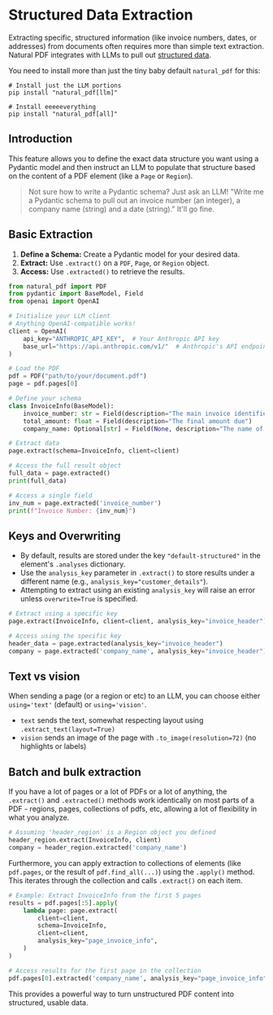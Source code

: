 # Structured Data Extraction

Extracting specific, structured information (like invoice numbers, dates, or addresses) from documents often requires more than simple text extraction. Natural PDF integrates with LLMs to pull out [structured data](https://platform.openai.com/docs/guides/structured-outputs).

You need to install more than just the tiny baby default `natural_pdf` for this:
```
# Install just the LLM portions
pip install "natural_pdf[llm]"

# Install eeeeeverything
pip install "natural_pdf[all]"
```

## Introduction

This feature allows you to define the exact data structure you want using a Pydantic model and then instruct an LLM to populate that structure based on the content of a PDF element (like a `Page` or `Region`).

> Not sure how to write a Pydantic schema? Just ask an LLM! "Write me a Pydantic schema to pull out an invoice number (an integer), a company name (string) and a date (string)." It'll go fine.

## Basic Extraction

1.  **Define a Schema:** Create a Pydantic model for your desired data.
2.  **Extract:** Use `.extract()` on a `PDF`, `Page`, or `Region` object.
3.  **Access:** Use `.extracted()` to retrieve the results.

```python
from natural_pdf import PDF
from pydantic import BaseModel, Field
from openai import OpenAI

# Initialize your LLM client
# Anything OpenAI-compatible works!
client = OpenAI(
    api_key="ANTHROPIC_API_KEY",  # Your Anthropic API key
    base_url="https://api.anthropic.com/v1/"  # Anthropic's API endpoint
)

# Load the PDF
pdf = PDF("path/to/your/document.pdf")
page = pdf.pages[0]

# Define your schema
class InvoiceInfo(BaseModel):
    invoice_number: str = Field(description="The main invoice identifier")
    total_amount: float = Field(description="The final amount due")
    company_name: Optional[str] = Field(None, description="The name of the issuing company")

# Extract data
page.extract(schema=InvoiceInfo, client=client) 

# Access the full result object
full_data = page.extracted() 
print(full_data)

# Access a single field
inv_num = page.extracted('invoice_number')
print(f"Invoice Number: {inv_num}") 
```

## Keys and Overwriting

- By default, results are stored under the key `"default-structured"` in the element's `.analyses` dictionary.
- Use the `analysis_key` parameter in `.extract()` to store results under a different name (e.g., `analysis_key="customer_details"`).
- Attempting to extract using an existing `analysis_key` will raise an error unless `overwrite=True` is specified.

```python
# Extract using a specific key
page.extract(InvoiceInfo, client=client, analysis_key="invoice_header")

# Access using the specific key
header_data = page.extracted(analysis_key="invoice_header") 
company = page.extracted('company_name', analysis_key="invoice_header")
```

## Text vs vision

When sending a page (or a region or etc) to an LLM, you can choose either `using='text'` (default) or `using='vision'`.

- `text` sends the text, somewhat respecting layout using `.extract_text(layout=True)`
- `vision` sends an image of the page with `.to_image(resolution=72)` (no highlights or labels)

## Batch and bulk extraction

If you have a lot of pages or a lot of PDFs or a lot of anything, the `.extract()` and `.extracted()` methods work identically on most parts of a PDF - regions, pages, collections of pdfs, etc, allowing a lot of flexibility in what you analyze.

```python
# Assuming 'header_region' is a Region object you defined
header_region.extract(InvoiceInfo, client)
company = header_region.extracted('company_name')
```

Furthermore, you can apply extraction to collections of elements (like `pdf.pages`, or the result of `pdf.find_all(...)`) using the `.apply()` method. This iterates through the collection and calls `.extract()` on each item.

```python
# Example: Extract InvoiceInfo from the first 5 pages
results = pdf.pages[:5].apply(
    lambda page: page.extract(
        client=client,
        schema=InvoiceInfo, 
        client=client, 
        analysis_key="page_invoice_info",
    )
)

# Access results for the first page in the collection
pdf.pages[0].extracted('company_name', analysis_key="page_invoice_info")
```

This provides a powerful way to turn unstructured PDF content into structured, usable data.
